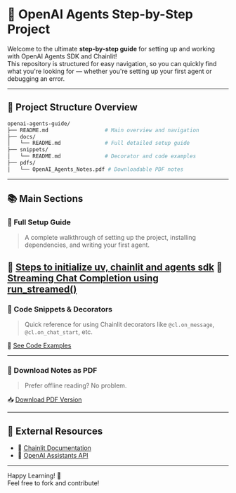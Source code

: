 
# 🌟 OpenAI Agents Step-by-Step Project

Welcome to the ultimate **step-by-step guide** for setting up and working with OpenAI Agents SDK and Chainlit!  
This repository is structured for easy navigation, so you can quickly find what you're looking for — whether you're setting up your first agent or debugging an error.

---

## 📂 Project Structure Overview

```bash
openai-agents-guide/
├── README.md                  # Main overview and navigation
├── docs/
│   └── README.md              # Full detailed setup guide
├── snippets/
│   └── README.md              # Decorator and code examples
├── pdfs/
│   └── OpenAI_Agents_Notes.pdf # Downloadable PDF notes
```

---

## 📚 Main Sections

### 📘 Full Setup Guide
> A complete walkthrough of setting up the project, installing dependencies, and writing your first agent.

🔗 [Steps to initialize uv, chainlit and agents sdk](docs%2C%20notes%2C%20steps/README.md)
🔗 [Streaming Chat Completion using run_streamed()](docs%2C%20notes%2C%20steps/STREAMING-CHAT-COMPLETION-USING-RUN_STREAMED().md)
---

### 🧰 Code Snippets & Decorators
> Quick reference for using Chainlit decorators like `@cl.on_message`, `@cl.on_chat_start`, etc.

🔗 [See Code Examples](snippets/README.md)

---

### 📄 Download Notes as PDF
> Prefer offline reading? No problem.

📥 [Download PDF Version](pdfs/OpenAI_Agents_Notes.pdf)

---

## 📎 External Resources

- 🧪 [Chainlit Documentation](https://docs.chainlit.io)
- 🤖 [OpenAI Assistants API](https://platform.openai.com/docs/assistants)

---

Happy Learning! 🚀  
Feel free to fork and contribute!
